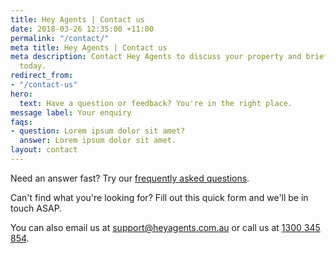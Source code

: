 ```yaml
---
title: Hey Agents | Contact us
date: 2018-03-26 12:35:00 +11:00
permalink: "/contact/"
meta title: Hey Agents | Contact us
meta description: Contact Hey Agents to discuss your property and brief local agents
  today.
redirect_from:
- "/contact-us"
hero:
  text: Have a question or feedback? You're in the right place.
message label: Your enquiry
faqs:
- question: Lorem ipsum dolor sit amet?
  answer: Lorem ipsum dolor sit amet.
layout: contact
---
```


<p>Need an answer fast? Try our <a href="/how-it-works">frequently asked questions</a>.</p>

<p>Can't find what you're looking for? Fill out this quick form and we'll be in touch ASAP.</p>

<p>You can also email us at <a href="mailto:support@heyagents.com.au">support@heyagents.com.au</a> or call us at <a href="tel: 1300345854">1300 345 854</a>.
